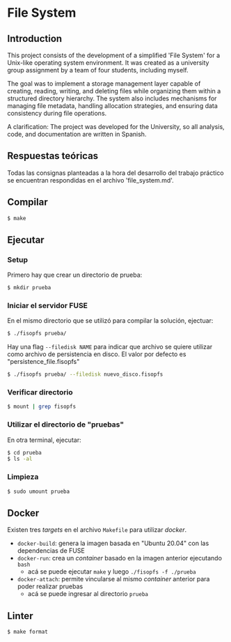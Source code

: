 # File System

## Introduction

This project consists of the development of a simplified 'File System' for a Unix-like operating system environment. It was created as a university group assignment by a team of four students, including myself.

The goal was to implement a storage management layer capable of creating, reading, writing, and deleting files while organizing them within a structured directory hierarchy. The system also includes mechanisms for managing file metadata, handling allocation strategies, and ensuring data consistency during file operations.

A clarification: The project was developed for the University, so all analysis, code, and documentation are written in Spanish.

## Respuestas teóricas

Todas las consignas planteadas a la hora del desarrollo del trabajo práctico se encuentran respondidas en el archivo 'file_system.md'.

## Compilar

```bash
$ make
```

## Ejecutar

### Setup

Primero hay que crear un directorio de prueba:

```bash
$ mkdir prueba
```

### Iniciar el servidor FUSE

En el mismo directorio que se utilizó para compilar la solución, ejectuar:

```bash
$ ./fisopfs prueba/
```

Hay una flag `--filedisk NAME` para indicar que archivo se
 quiere utilizar como archivo de persistencia en disco. 
 El valor por defecto es "persistence_file.fisopfs"

```bash
$ ./fisopfs prueba/ --filedisk nuevo_disco.fisopfs
```

### Verificar directorio

```bash
$ mount | grep fisopfs
```

### Utilizar el directorio de "pruebas"

En otra terminal, ejecutar:

```bash
$ cd prueba
$ ls -al
```

### Limpieza

```bash
$ sudo umount prueba
```

## Docker

Existen tres _targets_ en el archivo `Makefile` para utilizar _docker_.

- `docker-build`: genera la imagen basada en "Ubuntu 20.04" con las dependencias de FUSE
- `docker-run`: crea un _container_ basado en la imagen anterior ejecutando `bash`
   - acá se puede ejecutar `make` y luego `./fisopfs -f ./prueba`
- `docker-attach`: permite vincularse al mismo _container_ anterior para poder realizar pruebas
   - acá se puede ingresar al directorio `prueba`

## Linter

```bash
$ make format
```
